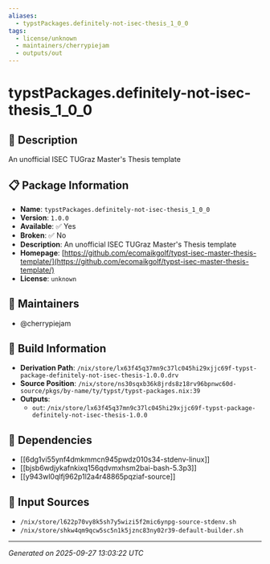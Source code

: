```yaml
---
aliases:
  - typstPackages.definitely-not-isec-thesis_1_0_0
tags:
  - license/unknown
  - maintainers/cherrypiejam
  - outputs/out
---
```


# typstPackages.definitely-not-isec-thesis_1_0_0

## 📝 Description

An unofficial ISEC TUGraz Master's Thesis template

## 📋 Package Information

- **Name**: `typstPackages.definitely-not-isec-thesis_1_0_0`
- **Version**: `1.0.0`
- **Available**: ✅ Yes
- **Broken**: ✅ No
- **Description**: An unofficial ISEC TUGraz Master's Thesis template
- **Homepage**: [https://github.com/ecomaikgolf/typst-isec-master-thesis-template/](https://github.com/ecomaikgolf/typst-isec-master-thesis-template/)
- **License**: `unknown`
## 👥 Maintainers

- @cherrypiejam


## 🔧 Build Information

- **Derivation Path**: `/nix/store/lx63f45q37mn9c37lc045hi29xjjc69f-typst-package-definitely-not-isec-thesis-1.0.0.drv`
- **Source Position**: `/nix/store/ns30sqxb36k8jrds8z18rv96bpnwc60d-source/pkgs/by-name/ty/typst/typst-packages.nix:39`
- **Outputs**:
  - `out`:  `/nix/store/lx63f45q37mn9c37lc045hi29xjjc69f-typst-package-definitely-not-isec-thesis-1.0.0`

## 🔗 Dependencies

- [[6dg1vi55ynf4dmkmmcn945pwdz010s34-stdenv-linux]]
- [[bjsb6wdjykafnkixq156qdvmxhsm2bai-bash-5.3p3]]
- [[y943wl0qlfj962p1l2a4r48865pqziaf-source]]

## 📁 Input Sources

- `/nix/store/l622p70vy8k5sh7y5wizi5f2mic6ynpg-source-stdenv.sh`
- `/nix/store/shkw4qm9qcw5sc5n1k5jznc83ny02r39-default-builder.sh`

---
*Generated on 2025-09-27 13:03:22 UTC*

